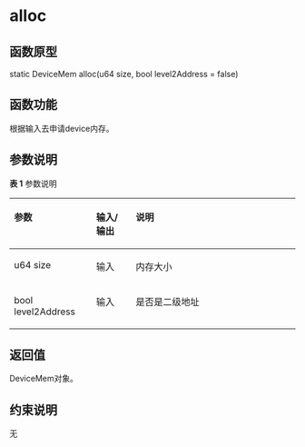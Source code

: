 # alloc

## 函数原型<a name="zh-cn_topic_0000001960344401_section9855mcpsimp"></a>

static DeviceMem alloc\(u64 size, bool level2Address = false\)

## 函数功能<a name="zh-cn_topic_0000001960344401_section9858mcpsimp"></a>

根据输入去申请device内存。

## 参数说明<a name="zh-cn_topic_0000001960344401_section9861mcpsimp"></a>

**表 1**  参数说明

<a name="zh-cn_topic_0000001960344401_table9863mcpsimp"></a>
<table><thead align="left"><tr id="zh-cn_topic_0000001960344401_row9870mcpsimp"><th class="cellrowborder" valign="top" width="28.71287128712871%" id="mcps1.2.4.1.1"><p id="zh-cn_topic_0000001960344401_p9872mcpsimp"><a name="zh-cn_topic_0000001960344401_p9872mcpsimp"></a><a name="zh-cn_topic_0000001960344401_p9872mcpsimp"></a>参数</p>
</th>
<th class="cellrowborder" valign="top" width="13.861386138613863%" id="mcps1.2.4.1.2"><p id="zh-cn_topic_0000001960344401_p9874mcpsimp"><a name="zh-cn_topic_0000001960344401_p9874mcpsimp"></a><a name="zh-cn_topic_0000001960344401_p9874mcpsimp"></a>输入/输出</p>
</th>
<th class="cellrowborder" valign="top" width="57.42574257425742%" id="mcps1.2.4.1.3"><p id="zh-cn_topic_0000001960344401_p9876mcpsimp"><a name="zh-cn_topic_0000001960344401_p9876mcpsimp"></a><a name="zh-cn_topic_0000001960344401_p9876mcpsimp"></a>说明</p>
</th>
</tr>
</thead>
<tbody><tr id="zh-cn_topic_0000001960344401_row9878mcpsimp"><td class="cellrowborder" valign="top" width="28.71287128712871%" headers="mcps1.2.4.1.1 "><p id="zh-cn_topic_0000001960344401_p9880mcpsimp"><a name="zh-cn_topic_0000001960344401_p9880mcpsimp"></a><a name="zh-cn_topic_0000001960344401_p9880mcpsimp"></a>u64 size</p>
</td>
<td class="cellrowborder" valign="top" width="13.861386138613863%" headers="mcps1.2.4.1.2 "><p id="zh-cn_topic_0000001960344401_p9882mcpsimp"><a name="zh-cn_topic_0000001960344401_p9882mcpsimp"></a><a name="zh-cn_topic_0000001960344401_p9882mcpsimp"></a>输入</p>
</td>
<td class="cellrowborder" valign="top" width="57.42574257425742%" headers="mcps1.2.4.1.3 "><p id="zh-cn_topic_0000001960344401_p9884mcpsimp"><a name="zh-cn_topic_0000001960344401_p9884mcpsimp"></a><a name="zh-cn_topic_0000001960344401_p9884mcpsimp"></a>内存大小</p>
</td>
</tr>
<tr id="zh-cn_topic_0000001960344401_row9885mcpsimp"><td class="cellrowborder" valign="top" width="28.71287128712871%" headers="mcps1.2.4.1.1 "><p id="zh-cn_topic_0000001960344401_p9887mcpsimp"><a name="zh-cn_topic_0000001960344401_p9887mcpsimp"></a><a name="zh-cn_topic_0000001960344401_p9887mcpsimp"></a>bool level2Address</p>
</td>
<td class="cellrowborder" valign="top" width="13.861386138613863%" headers="mcps1.2.4.1.2 "><p id="zh-cn_topic_0000001960344401_p9889mcpsimp"><a name="zh-cn_topic_0000001960344401_p9889mcpsimp"></a><a name="zh-cn_topic_0000001960344401_p9889mcpsimp"></a>输入</p>
</td>
<td class="cellrowborder" valign="top" width="57.42574257425742%" headers="mcps1.2.4.1.3 "><p id="zh-cn_topic_0000001960344401_p9891mcpsimp"><a name="zh-cn_topic_0000001960344401_p9891mcpsimp"></a><a name="zh-cn_topic_0000001960344401_p9891mcpsimp"></a>是否是二级地址</p>
</td>
</tr>
</tbody>
</table>

## 返回值<a name="zh-cn_topic_0000001960344401_section9892mcpsimp"></a>

DeviceMem对象。

## 约束说明<a name="zh-cn_topic_0000001960344401_section9895mcpsimp"></a>

无

